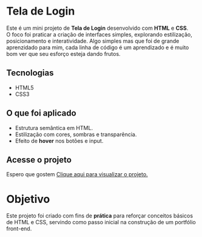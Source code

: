 # Tela de Login

Este é um mini projeto de **Tela de Login** desenvolvido com **HTML** e **CSS**.  
O foco foi praticar a criação de interfaces simples, explorando estilização, posicionamento e interatividade.
Algo simples mas que foi de grande aprenzidado para mim, cada linha de código é um aprendizado e é muito bom ver que seu esforço esteja dando frutos.

## Tecnologias
- HTML5  
- CSS3 

## O que foi aplicado
- Estrutura semântica em HTML.  
- Estilização com cores, sombras e transparência.
- Efeito de **hover** nos botões e input.

## Acesse o projeto
Espero que gostem 
  [Clique aqui para visualizar o projeto.](https://carlosedukj.github.io/tela-de-login/)  

# Objetivo
Este projeto foi criado com fins de **prática** para reforçar conceitos básicos de HTML e CSS, servindo como passo inicial na construção de um portfólio front-end.
